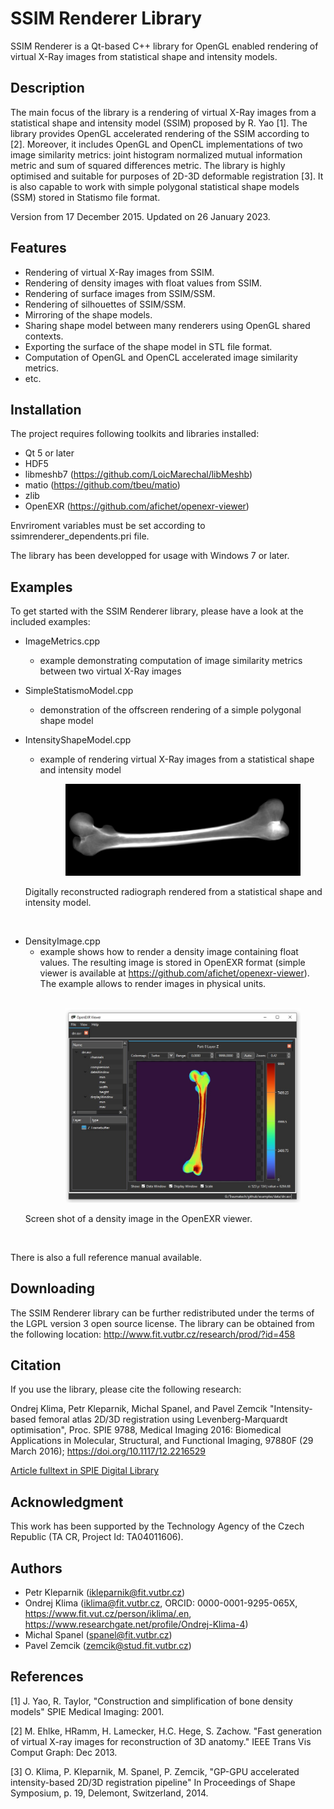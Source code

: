 SSIM Renderer Library 
=====================
SSIM Renderer is a Qt-based C++ library for OpenGL enabled rendering
of virtual X-Ray images from statistical shape and intensity models.

Description
-----------
The main focus of the library is a rendering of virtual X-Ray images from 
a statistical shape and intensity model (SSIM) proposed by R. Yao [1]. 
The library provides OpenGL accelerated rendering of the SSIM according to [2]. 
Moreover, it includes OpenGL and OpenCL implementations of two image similarity 
metrics: joint histogram normalized mutual information metric and sum 
of squared differences metric. The library is highly optimised and suitable 
for purposes of 2D-3D deformable registration [3]. It is also capable to work 
with simple polygonal statistical shape models (SSM) stored in Statismo file 
format.

Version from 17 December 2015.
Updated on 26 January 2023.

Features
--------
 * Rendering of virtual X-Ray images from SSIM.  
 * Rendering of density images with float values from SSIM.
 * Rendering of surface images from SSIM/SSM.  
 * Rendering of silhouettes of SSIM/SSM.      
 * Mirroring of the shape models.
 * Sharing shape model between many renderers using OpenGL shared contexts.
 * Exporting the surface of the shape model in STL file format.
 * Computation of OpenGL and OpenCL accelerated image similarity metrics.
 * etc.      

Installation
-------------
The project requires following toolkits and libraries installed:

 * Qt 5 or later 
 * HDF5
 * libmeshb7 (https://github.com/LoicMarechal/libMeshb)
 * matio (https://github.com/tbeu/matio)
 * zlib
 * OpenEXR (https://github.com/afichet/openexr-viewer)
 
Envriroment variables must be set according to ssimrenderer_dependents.pri file.
    
The library has been developped for usage with Windows 7 or later.

Examples
--------
To get started with the SSIM Renderer library, please have a look 
at the included examples:

 * ImageMetrics.cpp
   - example demonstrating computation of image similarity metrics 
     between two virtual X-Ray images
 
 * SimpleStatismoModel.cpp
   - demonstration of the offscreen rendering of a simple polygonal 
     shape model

 * IntensityShapeModel.cpp
   - example of rendering virtual X-Ray images from a statistical 
     shape and intensity model
        <br /><figure>
    <img src="docs/drr.jpg"
         alt="Digitally reconstructed radiograph rendered from a statistical shape and intensity model.">
    <figcaption>Digitally reconstructed radiograph rendered from a statistical shape and intensity model.</figcaption>
</figure><br />
     
 * DensityImage.cpp
   - example shows how to render a density image containing float values. The resulting image is stored in OpenEXR format (simple viewer is available at <https://github.com/afichet/openexr-viewer>). The example allows to render images in physical units.  
   <br /><figure>
    <img src="docs/exr_screen.jpg"
         alt="Screen shot of a density image in the OpenEXR viewer.">
    <figcaption>Screen shot of a density image in the OpenEXR viewer.</figcaption>
</figure><br />

There is also a full reference manual available.

Downloading
-----------
The SSIM Renderer library can be further redistributed under the terms 
of the LGPL version 3 open source license. 
The library can be obtained from the following location: 
<http://www.fit.vutbr.cz/research/prod/?id=458>

Citation 
---------------
If you use the library, please cite the following research: 

Ondrej Klima, Petr Kleparnik, Michal Spanel, and Pavel Zemcik "Intensity-based femoral atlas 2D/3D registration using Levenberg-Marquardt optimisation", Proc. SPIE 9788, Medical Imaging 2016: Biomedical Applications in Molecular, Structural, and Functional Imaging, 97880F (29 March 2016); https://doi.org/10.1117/12.2216529

<a href="https://www.spiedigitallibrary.org/conference-proceedings-of-spie/9788/97880F/Intensity-based-femoral-atlas-2D-3D-registration-using-Levenberg-Marquardt/10.1117/12.2216529.full">Article fulltext in SPIE Digital Library</a>

Acknowledgment
---------------
This work has been supported by the Technology Agency of the Czech Republic 
(TA CR, Project Id: TA04011606).


Authors
-------
 * Petr Kleparnik   (<ikleparnik@fit.vutbr.cz>)
 * Ondrej Klima     (<iklima@fit.vutbr.cz>, ORCID: 0000-0001-9295-065X, <https://www.fit.vut.cz/person/iklima/.en>, <https://www.researchgate.net/profile/Ondrej-Klima-4>)
 * Michal Spanel    (<spanel@fit.vutbr.cz>)
 * Pavel Zemcik     (<zemcik@stud.fit.vutbr.cz>)

References
----------
[1] J. Yao, R. Taylor, "Construction and simplification of bone density models"
    SPIE Medical Imaging: 2001.
    
[2] M. Ehlke, HRamm, H. Lamecker, H.C. Hege, S. Zachow. "Fast generation 
    of virtual X-ray images for reconstruction of 3D anatomy." IEEE Trans Vis 
    Comput Graph: Dec 2013.
    
[3] O. Klima, P. Kleparnik, M. Spanel, P. Zemcik, "GP-GPU accelerated 
    intensity-based 2D/3D registration pipeline" In Proceedings of Shape 
    Symposium, p. 19, Delemont, Switzerland, 2014. 
